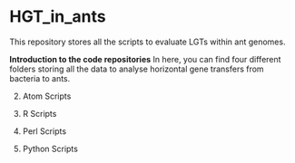# HGT_in_ants
This repository stores all the scripts to evaluate LGTs within ant genomes.

**Introduction to the code repositories**
In here, you can find four different folders storing all the data to analyse horizontal gene transfers from bacteria to ants.

2. Atom Scripts


3. R Scripts


4. Perl Scripts


5. Python Scripts

